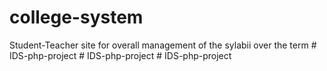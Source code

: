 # college-system
Student-Teacher site for overall management of the sylabii over the term
#   I D S - p h p - p r o j e c t  
 #   I D S - p h p - p r o j e c t  
 #   I D S - p h p - p r o j e c t  
 